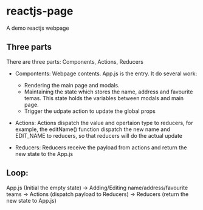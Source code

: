 # reactjs-page

A demo reactjs webpage

## Three parts
There are three parts: Components, Actions, Reducers

- Compontents: Webpage contents. App.js is the entry. It do several work:
    - Rendering the main page and modals.
    - Maintaining the state which stores the name, address and favourite temas. This state holds the variables between modals and main page.
    - Trigger the udpate action to update the global props

- Actions: Actions dispatch the value and opertaion type to reducers, for example, the editName() function dispatch the new name and EDIT_NAME to reducers, so that reducers will do the actual update
   
- Reducers: Reducers receive the payload from actions and return the new state to the App.js



## Loop:

App.js (Initial the empty state) &rarr; Adding/Editing name/address/favourite teams &rarr; Actions (dispatch payload to Reducers) &rarr; Reducers (return the new state to App.js)